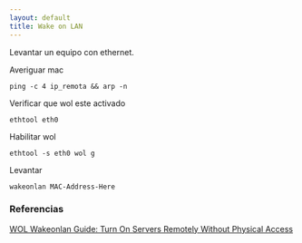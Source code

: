 ```yaml
---
layout: default
title: Wake on LAN
---
```

Levantar un equipo con ethernet.

Averiguar mac

    ping -c 4 ip_remota && arp -n

Verificar que wol este activado

    ethtool eth0

Habilitar wol

    ethtool -s eth0 wol g

Levantar

    wakeonlan MAC-Address-Here

### Referencias

[WOL Wakeonlan Guide: Turn On Servers Remotely Without Physical Access](http://www.thegeekstuff.com/2008/11/wol-wakeonlan-guide-remotely-turn-on-servers-without-physical-access/)
